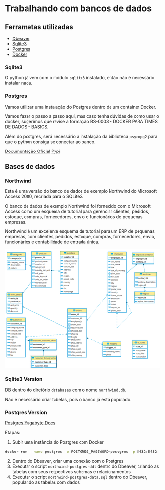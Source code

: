 # Trabalhando com bancos de dados

## Ferrametas utilizadas

- [Dbeaver](https://dbeaver.io/)
- [Sqlite3](https://www.sqlite.org/index.html)
- [Postgres](https://www.postgresql.org/)
- [Docker](https://www.docker.com/)

### Sqlite3

O python já vem com o módulo `sqlite3` instalado, então não é necessário instalar nada.

### Postgres

Vamos utilizar uma instalação do Postgres dentro de um container Docker. 

Vamos fazer o passo a passo aqui, mas caso tenha dúvidas de como usar o docker, sugerimos que revise a formação BS-0003 - DOCKER PARA TIMES DE DADOS - BASICS.

Além do postgres, será necessário a instalação da biblioteca `psycopg2` para que o python consiga se conectar ao banco.

[Documentação Oficial](https://www.psycopg.org/docs/)
[Pypi](https://pypi.org/project/psycopg2/)

## Bases de dados

### Northwind

Esta é uma versão do banco de dados de exemplo Northwind do Microsoft Access 2000, recriada para o SQLite3.

O banco de dados de exemplo Northwind foi fornecido com o Microsoft Access como um esquema de tutorial para gerenciar clientes, pedidos, estoque, compras, fornecedores, envio e funcionários de pequenas empresas. 

Northwind é um excelente esquema de tutorial para um ERP de pequenas empresas, com clientes, pedidos, estoque, compras, fornecedores, envio, funcionários e contabilidade de entrada única.

![Schema](./databases/postgres/northwind-er-diagram.png)

### Sqlite3 Version

DB dentro do diretório `databases` com o nome `northwind.db`. 

Não é necessário criar tabelas, pois o banco já está populado.

### Postgres Version

[Postgres Yugabyte Docs](https://docs.yugabyte.com/preview/sample-data/northwind/)

Etapas:

1. Subir uma instância do Postgres com Docker

```bash
docker run --name postgres -e POSTGRES_PASSWORD=postgres -p 5432:5432 -d postgres
```

2. Dentro do Dbeaver, criar uma conexão com o Postgres
3. Executar o script `northwind-postgres-ddl` dentro do Dbeaver, criando as tabelas com seus respectivos schemas e relacionamentos
4. Executar o script `northwind-postgres-data.sql` dentro do Dbeaver, populando as tabelas com dados

